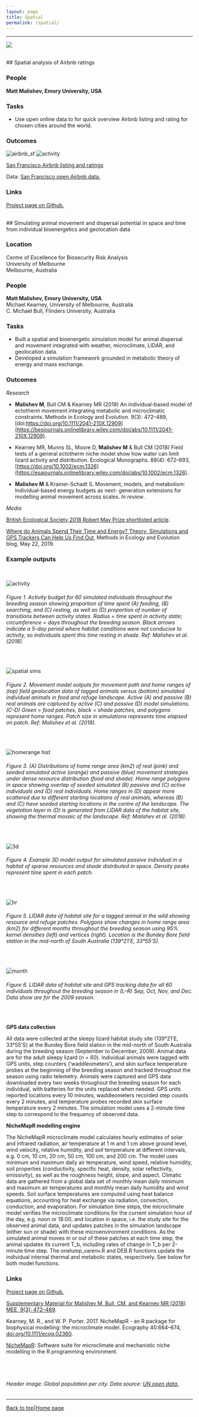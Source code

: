 ```yaml
---
layout: page
title: Spatial
permalink: /spatial/
---
```

<a id="top"></a>

******
<!-- ![](spatial/spatial_header.gif) ![](spatial/spatial_header.gif) ![](spatial/spatial_header.gif)   -->
![](spatial/spatial_header.jpg)  

<br>
## Spatial analysis of Airbnb ratings  

### People  

**Matt Malishev, Emory University, USA**   

### Tasks

* Use open online data to for quick overview Airbnb listing and rating for chosen cities around the world.    

### Outcomes   

![airbnb_sf]()
![activity](spatial/spatial7.jpg)    

[San Francisco Airbnb listing and ratings](https://darwinanddavis.github.io/worldmaps/airbnb_sf.html)  

Data: [San Francisco open Airbnb data.](http://insideairbnb.com/get-the-data.html)     
  
### Links    
  
[Project page on Github.](https://github.com/darwinanddavis/worldmaps)        

<!--  project break__________________________________________________________________________________________  -->

<br>
## Simulating animal movement and dispersal potential in space and time from individual bioenergetics and geolocation data            

### Location

Centre of Excellence for Biosecurity Risk Analysis   
University of Melbourne  
Melbourne, Australia       

### People

**Matt Malishev, Emory University, USA**  
Michael Kearney, University of Melbourne, Australia  
C. Michael Bull, Flinders University, Australia    
  
### Tasks

* Built a spatial and bioenergetic simulation model for animal dispersal and movement integrated with weather, microclimate, LIDAR, and geolocation data.         
* Developed a simulation framework grounded in metabolic theory of energy and mass exchange.           

### Outcomes

_Research_  

* **Malishev M**, Bull CM & Kearney MR (2018) An individual-based model of ectotherm movement integrating metabolic and microclimatic constraints. Methods in Ecology and Evolution. 9(3): 472–489, [doi:https://doi.org/10.1111/2041-210X.12909](https://besjournals.onlinelibrary.wiley.com/doi/abs/10.1111/2041-210X.12909).        

* Kearney MR, Munns SL, Moore D, **Malishev M** & Bull CM (2018) Field tests of a general ectotherm niche model show how water can limit lizard activity and distribution. Ecological Monographs. 88(4): 672–693, [https://doi.org/10.1002/ecm.1326](https://esajournals.onlinelibrary.wiley.com/doi/abs/10.1002/ecm.1326).   

* **Malishev M** & Kramer-Schadt S. Movement, models, and metabolism: Individual-based energy budgets as next- generation extensions for modelling animal movement across scales. _In review_.        

_Media_  

[British Ecological Society 2018 Robert May Prize shortlisted article](https://besjournals.onlinelibrary.wiley.com/doi/toc/10.1111/(ISSN)2041-210x.ECRAward2018).    

[Where do Animals Spend Their Time and Energy? Theory, Simulations and GPS Trackers Can Help Us Find Out](https://methodsblog.com/2019/05/22/movement-metabolism-microclimate/), Methods in Ecology and Evolution blog, May 22, 2019.  

### Example outputs  
<br>

![activity](spatial/spatial1.jpg)  
###### Figure 1. Activity budget for 60 simulated individuals throughout the breeding season showing proportion of time spent (A) feeding, (B) searching, and (C) resting, as well as (D) proportion of number of transitions between activity states. Radius = time spent in activity state; circumference = days throughout the breeding season. Black arrows indicate a 5-day period where habitat conditions were not conducive to activity, so individuals spent this time resting in shade. Ref: Malishev et al. (2018).   
<br>  

![spatial sims](spatial/spatial2.jpg)
###### Figure 2. Movement model outputs for movement path and home ranges of (top) field geolocation data of tagged animals versus (bottom) simulated individual animals in food and refuge landscape. Active (A) and passive (B) real animals are captured by active (C) and passive (D) model simulations. (C–D) Green = food patches, black = shade patches, and polygons represent home ranges. Patch size in simulations represents time elapsed on patch. Ref: Malishev et al. (2018).  
<br>  

![homerange hist](spatial/spatial3.jpg)
###### Figure 3. (A) Distributions of home range area (km2) of real (pink) and seeded simulated active (orange) and passive (blue) movement strategies under dense resource distribution (food and shade). Home range polygons in space showing overlap of seeded simulated (B) passive and (C) active individuals and (D) real individuals. Home ranges in (D) appear more scattered due to different starting locations of real animals, whereas (B) and (C) have seeded starting locations in the centre of the landscape. The vegetation layer in (D) is generated from LIDAR data of the habitat site, showing the thermal mosaic of the landscape. Ref: Malishev et al. (2018).
<br>  
    
![3d](spatial/spatial4.png)
###### Figure 4. Example 3D model output for simulated passive individual in a habitat of sparse resources and shade distributed in space. Density peaks represent time spent in each patch.  
<br>  

![hr](spatial/spatial5.jpg)
###### Figure 5. LIDAR data of habitat site for a tagged animal in the wild showing resource and refuge patches. Polygons show changes in home range area (km2) for different months throughout the breeding season using 95% kernel densities (left) and vertices (right). Location is the Bundey Bore field station in the mid-north of South Australia (139°21’E, 33°55’S).     
<br>  

![month](spatial/spatial6.png)  
###### Figure 6. LIDAR data of habitat site and GPS tracking data for all 60 individuals throughout the breeding season in (L–R) Sep, Oct, Nov, and Dec. Data show are for the 2009 season.        
<br>    

**GPS data collection**   

All data were collected at the sleepy lizard habitat study site (139°21’E, 33°55’S) at the Bundey Bore field station in the mid-north of South Australia during the breeding season (September to December, 2009). Animal data are for the adult sleepy lizard (n = 60). Individual animals were tagged with GPS units, step counters (‘waddleometers’), and skin surface temperature probes at the beginning of the breeding season and tracked throughout the season using radio telemetry. Animals were captured and GPS data downloaded every two weeks throughout the breeding season for each individual, with batteries for the units replaced when needed. GPS units reported locations every 10 minutes, waddleometers recorded step counts every 2 minutes, and temperature probes recorded skin surface temperature every 2 minutes. The simulation model uses a 2-minute time step to correspond to the frequency of observed data.     

**NicheMapR modelling engine**  

The NicheMapR microclimate model calculates hourly estimates of solar and infrared radiation, air temperature at 1 m and 1 cm above ground level, wind velocity, relative humidity, and soil temperature at different intervals, e.g. 0 cm, 10 cm, 20 cm, 50 cm, 100 cm, and 200 cm. The model uses minimum and maximum daily air temperature, wind speed, relative humidity, soil properties (conductivity, specific heat, density, solar reflectivity, emissivity), as well as the roughness height, slope, and aspect. Climatic data are gathered from a global data set of monthly mean daily minimum and maximum air temperatures and monthly mean daily humidity and wind speeds. Soil surface temperatures are computed using heat balance equations, accounting for heat exchange via radiation, convection, conduction, and evaporation.
For simulation time steps, the microclimate model verifies the microclimate conditions for the current simulation hour of the day, e.g. noon or 18:00, and location in space, i.e. the study site for the observed animal data, and updates patches in the simulation landscape (either sun or shade) with these microenvironment conditions. As the simulated animal moves in or out of these patches at each time step, the animal updates its current T_b, including rates of change in T_b per 2-minute time step.
The onelump_varenv.R and DEB.R functions update the individual internal thermal and metabolic states, respectively. See below for both model functions.


### Links  

[Project page on Github.](https://github.com/darwinanddavis/Sleepy_IBM)      

[Supplementary Material for Malishev M, Bull, CM, and Kearney MR (2018) MEE, 9(3): 472–489](https://github.com/darwinanddavis/MalishevBullKearney).    

Kearney, M. R., and W. P. Porter. 2017. NicheMapR - an R package for biophysical modelling: the microclimate model. Ecography 40:664–674, [doi.org/10.1111/ecog.02360](https://onlinelibrary.wiley.com/doi/full/10.1111/ecog.02360).         

[NicheMapR](https://mrke.github.io/): Software suite for microclimate and mechanistic niche modelling in the R programming environment.    
<br>  
<br>

<!-- ###### Header image: The [Game of Life](https://en.wikipedia.org/wiki/Conway%27s_Game_of_Life) cellular automata model, the precursor for modern individual-based models.       -->
###### Header image: Global population per city. Data source: [UN open data.](http://data.un.org/Data.aspx?d=POP&f=tableCode%3A240)     
******  

[Back to top](#top)|[Home page](./index.md)

